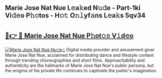 ## Marie Jose Nat Nue L𝚎a𝚔ed N𝚞𝚍e - Part-1ki Vi𝚍𝚎o P𝚑𝚘tos - H𝚘𝚝 O𝚗𝚕yf𝚊ns L𝚎a𝚔s 5qv34

# <h2><a href="http://kf6ga9.oniu.top/?m=Marie+Jose+Nat+Nue">🔗👉 🔴 Marie Jose Nat Nue P𝚑ot𝚘𝚜 V𝚒d𝚎o</a></h2>

[![Marie Jose Nat Nue Nu𝚍e𝚜](https://i.imgur.com/0qMVB7G.gif)](http://kf6ga9.oniu.top/?m=Marie+Jose+Nat+Nue)
Digital media provider and amusement giver Marie Jose Nat Nue, acclaimed for distributing dance and lifestyle content through trending choreographies and short films. Approachability and authenticity are the hallmarks of Marie Jose Nat Nue's public persona, but the enigma of his private life continues to captivate the public's imagination.  
